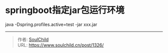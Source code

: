 # springboot指定jar包运行环境

<!--more-->
java -Dspring.profiles.active=test -jar xxx.jar


---

> 作者: [SoulChild](https://www.soulchild.cn)  
> URL: https://www.soulchild.cn/post/1326/  

